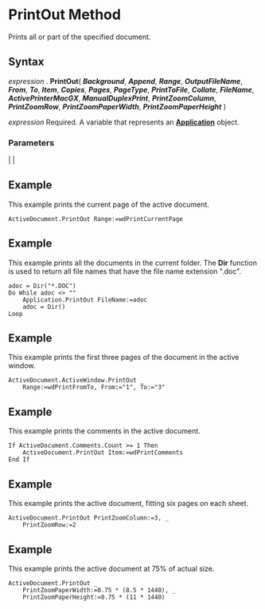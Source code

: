 
# PrintOut Method

Prints all or part of the specified document.
 


## Syntax

*expression* . **PrintOut**( ***Background***, ***Append***, ***Range***, ***OutputFileName***, ***From***, ***To***, ***Item***, ***Copies***, ***Pages***, ***PageType***, ***PrintToFile***, ***Collate***, ***FileName***, ***ActivePrinterMacGX***, ***ManualDuplexPrint***, ***PrintZoomColumn***, ***PrintZoomRow***, ***PrintZoomPaperWidth***, ***PrintZoomPaperHeight*** )
 

 
*expression* Required. A variable that represents an **[Application](d1cf6f8f-4e88-bf01-93b4-90a83f79cb44.md)** object.
 

 

### Parameters


|
|

## Example

This example prints the current page of the active document.
 

 

```
ActiveDocument.PrintOut Range:=wdPrintCurrentPage
```


## Example

This example prints all the documents in the current folder. The  **Dir** function is used to return all file names that have the file name extension ".doc".
 

 

```
adoc = Dir("*.DOC")
Do While adoc <> ""
    Application.PrintOut FileName:=adoc
    adoc = Dir()
Loop
```


## Example

This example prints the first three pages of the document in the active window.
 

 

```
ActiveDocument.ActiveWindow.PrintOut _
    Range:=wdPrintFromTo, From:="1", To:="3"
```


## Example

This example prints the comments in the active document.
 

 

```
If ActiveDocument.Comments.Count >= 1 Then
    ActiveDocument.PrintOut Item:=wdPrintComments
End If
```


## Example

This example prints the active document, fitting six pages on each sheet.
 

 

```
ActiveDocument.PrintOut PrintZoomColumn:=3, _
    PrintZoomRow:=2
```


## Example

This example prints the active document at 75% of actual size.
 

 

```
ActiveDocument.PrintOut _
    PrintZoomPaperWidth:=0.75 * (8.5 * 1440), _
    PrintZoomPaperHeight:=0.75 * (11 * 1440)
```

